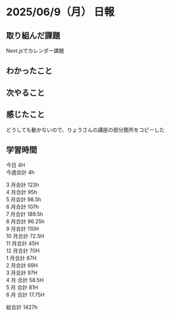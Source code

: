 # 2025/06/9（月） 日報

## 取り組んだ課題
Next.jsでカレンダー課題

## わかったこと


## 次やること

## 感じたこと
どうしても動かないので、りょうさんの講座の部分箇所をコピーした


## 学習時間

今日 4H
<br />
今週合計 4h
<br />

3 月合計 123h
<br />
4 月合計 95h
<br />
5 月合計 98.5h
<br />
6 月合計 107h
<br />
7 月合計 189.5h
<br />
8 月合計 96.25h
<br />
9 月合計 110H
<br />
10 月合計 72.5H
<br />
11 月合計 45H
<br />
12 月合計 70H
<br />
1 月合計 87H
<br />
2 月合計 69H
<br />
3 月合計 97H
<br />
4 月 合計 58.5H
<br />
5 月 合計 81H
<br />
6 月 合計 17.75H

総合計 1427h
